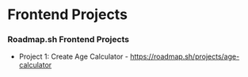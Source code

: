 # Frontend Projects

### Roadmap.sh Frontend Projects

- Project 1: Create Age Calculator - https://roadmap.sh/projects/age-calculator 